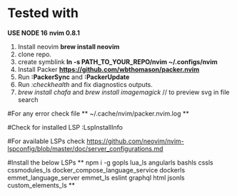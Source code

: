 # Tested with

**USE NODE 16**
**nvim 0.8.1**

1. Install neovim **brew install neovim**
2. clone repo.
3. create symblink **ln -s PATH_TO_YOUR_REPO/nvim ~/.configs/nvim**
4. Install Packer **https://github.com/wbthomason/packer.nvim**
5. Run **:PackerSync** and **:PackerUpdate**
6. Run _:checkhealth_ and fix diagnostics outputs.
7. _brew install chafa_ and _brew install imagemagick_ // to preview svg in file search

#For any error check file
** ~/.cache/nvim/packer.nvim.log **

#Check for installed LSP
:LspInstallInfo

#For available LSPs check
https://github.com/neovim/nvim-lspconfig/blob/master/doc/server_configurations.md

#Install the below LSPs
** npm i -g gopls lua_ls angularls bashls cssls cssmodules_ls docker_compose_language_service dockerls emmet_language_server emmet_ls eslint graphql html jsonls custom_elements_ls **
